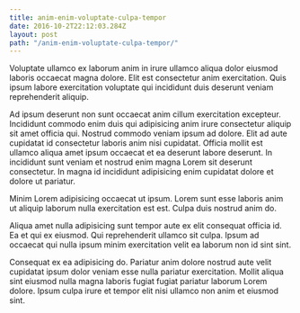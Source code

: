 ```yaml
---
title: anim-enim-voluptate-culpa-tempor
date: 2016-10-2T22:12:03.284Z
layout: post
path: "/anim-enim-voluptate-culpa-tempor/"
---
```


Voluptate ullamco ex laborum anim in irure ullamco aliqua dolor eiusmod laboris occaecat magna dolore. Elit est consectetur anim exercitation. Quis ipsum labore exercitation voluptate qui incididunt duis deserunt veniam reprehenderit aliquip.

Ad ipsum deserunt non sunt occaecat anim cillum exercitation excepteur. Incididunt commodo enim duis qui adipisicing anim irure consectetur aliquip sit amet officia qui. Nostrud commodo veniam ipsum ad dolore. Elit ad aute cupidatat id consectetur laboris anim nisi cupidatat. Officia mollit est ullamco aliqua amet ipsum occaecat et ea deserunt labore deserunt. In incididunt sunt veniam et nostrud enim magna Lorem sit deserunt consectetur. In magna id incididunt adipisicing enim cupidatat dolore et dolore ut pariatur.

Minim Lorem adipisicing occaecat ut ipsum. Lorem sunt esse laboris anim ut aliquip laborum nulla exercitation est est. Culpa duis nostrud anim do.

Aliqua amet nulla adipisicing sunt tempor aute ex elit consequat officia id. Ea et qui ex eiusmod. Qui reprehenderit ullamco sit culpa. Ipsum ad occaecat qui nulla ipsum minim exercitation velit ea laborum non id sint sint.

Consequat ex ea adipisicing do. Pariatur anim dolore nostrud aute velit cupidatat ipsum dolor veniam esse nulla pariatur exercitation. Mollit aliqua sint eiusmod nulla magna laboris fugiat fugiat pariatur laborum Lorem dolore. Ipsum culpa irure et tempor elit nisi ullamco non anim et eiusmod sint.